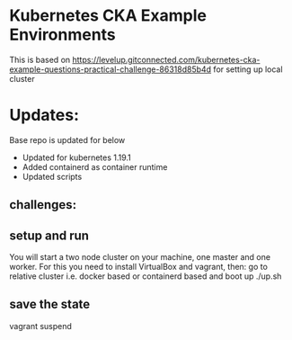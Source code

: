 # Kubernetes CKA Example Environments
This is based on 
https://levelup.gitconnected.com/kubernetes-cka-example-questions-practical-challenge-86318d85b4d for setting up local cluster

# Updates:
Base repo is updated for below 

- Updated for kubernetes 1.19.1
- Added containerd as container runtime
- Updated scripts 

## challenges:


## setup and run
You will start a two node cluster on your machine, one master and one worker.
For this you need to install VirtualBox and vagrant, then: go to relative cluster i.e. docker based or containerd based and boot up
./up.sh

## save the state
vagrant suspend


